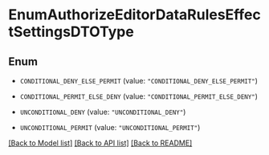 # EnumAuthorizeEditorDataRulesEffectSettingsDTOType

## Enum


* `CONDITIONAL_DENY_ELSE_PERMIT` (value: `"CONDITIONAL_DENY_ELSE_PERMIT"`)

* `CONDITIONAL_PERMIT_ELSE_DENY` (value: `"CONDITIONAL_PERMIT_ELSE_DENY"`)

* `UNCONDITIONAL_DENY` (value: `"UNCONDITIONAL_DENY"`)

* `UNCONDITIONAL_PERMIT` (value: `"UNCONDITIONAL_PERMIT"`)


[[Back to Model list]](../README.md#documentation-for-models) [[Back to API list]](../README.md#documentation-for-api-endpoints) [[Back to README]](../README.md)



